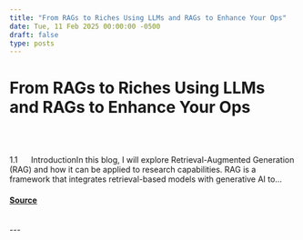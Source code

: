 ```yaml
---
title: "From RAGs to Riches Using LLMs and RAGs to Enhance Your Ops"
date: Tue, 11 Feb 2025 00:00:00 -0500
draft: false
type: posts
---
```

# From RAGs to Riches Using LLMs and RAGs to Enhance Your Ops

<br/>

<br/>
<p>1.1      IntroductionIn this blog, I will explore Retrieval-Augmented Generation (RAG) and how it can be applied to research capabilities. RAG is a framework that integrates retrieval-based models with generative AI to…</p>

#### [Source](https://trustedsec.com/blog/from-rags-to-riches-using-llms-and-rags-to-enhance-your-ops)

<br/>
---
